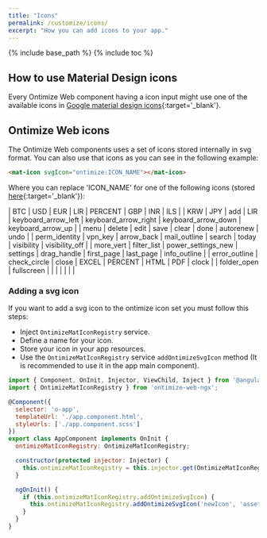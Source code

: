 ```yaml
---
title: "Icons"
permalink: /customize/icons/
excerpt: "How you can add icons to your app."
---
```


{% include base_path %}
{% include toc %}

## How to use Material Design icons
Every Ontimize Web component having a icon input might use one of the available icons in  [Google material design icons](https://design.google.com/icons/){:target='_blank'}.


## Ontimize Web icons
The Ontimize Web components uses a set of icons stored internally in svg format. You can also use that icons as you can see in the following example:

```html
<mat-icon svgIcon="ontimize:ICON_NAME"></mat-icon>
```

Where you can replace 'ICON_NAME' for one of the following icons (stored [here](https://github.com/OntimizeWeb/ontimize-web-ngx/tree/master/assets/svg){:target='_blank'}):

| BTC | USD | EUR | LIR | PERCENT | GBP | INR | ILS |
| KRW | JPY | add | LIR | keyboard_arrow_left | keyboard_arrow_right | keyboard_arrow_down | keyboard_arrow_up |
| menu | delete | edit | save | clear | done | autorenew | undo |
| perm_identity | vpn_key | arrow_back | mail_outline | search | today | visibility | visibility_off |
| more_vert | filter_list | power_settings_new | settings | drag_handle | first_page | last_page | info_outline |
| error_outline | check_circle | close | EXCEL | PERCENT | HTML | PDF | clock |
| folder_open | fullscreen |   |   |   |   |   |   |

### Adding a svg icon
If you want to add a svg icon to the ontimize icon set you must follow this steps:

* Inject `OntimizeMatIconRegistry` service.
* Define a name for your icon.
* Store your icon in your app resources.
* Use the `OntimizeMatIconRegistry` service `addOntimizeSvgIcon` method (It is recommended to use it in the app main component).

```javascript
import { Component, OnInit, Injector, ViewChild, Inject } from '@angular/core';
import { OntimizeMatIconRegistry } from 'ontimize-web-ngx';

@Component({
  selector: 'o-app',
  templateUrl: './app.component.html',
  styleUrls: ['./app.component.scss']
})
export class AppComponent implements OnInit {
  ontimizeMatIconRegistry: OntimizeMatIconRegistry;

  constructor(protected injector: Injector) {
    this.ontimizeMatIconRegistry = this.injector.get(OntimizeMatIconRegistry);
  }

  ngOnInit() {
    if (this.ontimizeMatIconRegistry.addOntimizeSvgIcon) {
      this.ontimizeMatIconRegistry.addOntimizeSvgIcon('newIcon', 'assets/images/new-icon.svg');
    }
  }
}
```

